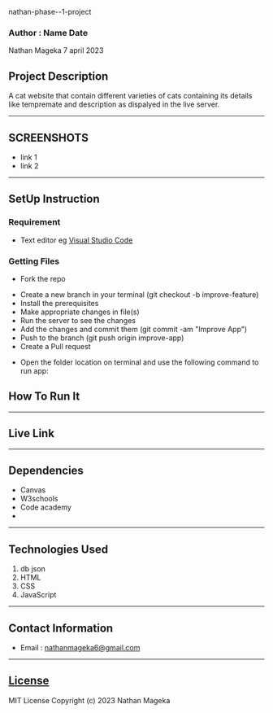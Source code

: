 nathan-phase--1-project
### Author : Name Date
Nathan Mageka   7 april 2023
## Project Description
A cat website that contain different varieties of cats containing its details like tempremate and description as dispalyed in the live server.
******

## SCREENSHOTS
- link 1
- link 2


********
## SetUp Instruction
### Requirement

* Text editor eg [Visual Studio Code](https://code.visualstudio.com/download)


### Getting Files
* Fork the repo
- Create a new branch in your terminal (git checkout -b improve-feature)
- Install the prerequisites
- Make appropriate changes in file(s)
- Run the server to see the changes
- Add the changes and commit them (git commit -am "Improve App")
- Push to the branch (git push origin improve-app)
- Create a Pull request
* Open the folder location on terminal and use the following command to run app:

## How To Run It
>


*****
## Live Link

*****
## Dependencies
- Canvas
- W3schools
- Code academy
- 
*****
## Technologies Used
1. db json
2. HTML
3. CSS
4. JavaScript
*****
## Contact Information
* Email : nathanmageka6@gmail.com
*****
## [License](LICENSE)
MIT License
Copyright (c) 2023 Nathan Mageka







